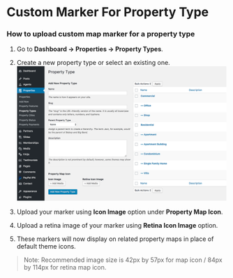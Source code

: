 # Custom Marker For Property Type
### How to upload custom map marker for a property type

1. Go to **Dashboard → Properties → Property Types**.

2. Create a new property type or select an existing one.
![Real Homes Documentation](images/google-maps/property-type-custom-marker.png) 

3. Upload your marker using **Icon Image** option under **Property Map Icon**.

4. Upload a retina image of your marker using **Retina Icon Image** option.

5. These markers will now display on related property maps in place of default theme icons.

>Note: Recommended image size is 42px by 57px for map icon / 84px by 114px for retina map icon.
